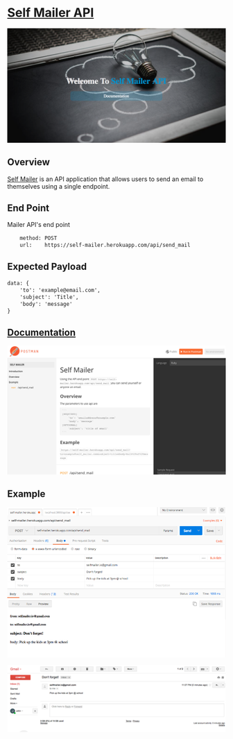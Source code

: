 # [Self Mailer API]('https://self-mailer.herokuapp.com/')

![homepage](./screenshots/homepage.png)

## Overview
[Self Mailer]('https://self-mailer.herokuapp.com/') is an API application that allows users to send an email to themselves using a single endpoint.

## End Point
Mailer API's end point
```
    method: POST
    url:    https://self-mailer.herokuapp.com/api/send_mail
```
## Expected Payload
```
data: {
    'to': 'example@email.com',
    'subject': 'Title',
    'body': 'message'
}
```
## [Documentation]('https://documenter.getpostman.com/view/1627816/self-mailer/7LrcfqJ')

![documentation](./screenshots/documentation.png)

## Example

![postman](./screenshots/postman.png)

![postman](./screenshots/email.png)
